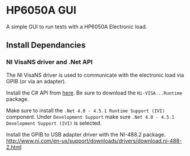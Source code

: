 # HP6050A GUI
A simple GUI to run tests with a HP6050A Electronic load. 

## Install Dependancies

### NI VisaNS driver and .Net API
The NI VisaNS driver is used to communicate with the electronic load via GPIB (or via an adapter).

Install the C# API from [here](https://www.ni.com/visa/). Be sure to download the `Ni-VISA...Runtime` package.

Make sure to install the `.Net 4.0 - 4.5.1 Runtime Support (IVI)` component. Under `Development Support` make sure `.Net 4.0 - 4.5.1 Development Support (IVI)` is selected.

Install the GPIB to USB adapter driver with the NI-488.2 package.
http://www.ni.com/en-us/support/downloads/drivers/download.ni-488-2.html